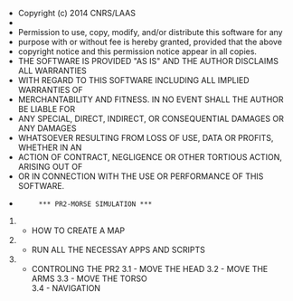  * Copyright (c) 2014 CNRS/LAAS
 *
 * Permission to use, copy, modify, and/or distribute this software for any
 * purpose with or without fee is hereby granted, provided that the above
 * copyright notice and this permission notice appear in all copies.
 * THE SOFTWARE IS PROVIDED "AS IS" AND THE AUTHOR DISCLAIMS ALL WARRANTIES
 * WITH REGARD TO THIS SOFTWARE INCLUDING ALL IMPLIED WARRANTIES OF
 * MERCHANTABILITY AND FITNESS. IN NO EVENT SHALL THE AUTHOR BE LIABLE FOR
 * ANY SPECIAL, DIRECT, INDIRECT, OR CONSEQUENTIAL DAMAGES OR ANY DAMAGES
 * WHATSOEVER RESULTING FROM LOSS OF USE, DATA OR PROFITS, WHETHER IN AN
 * ACTION OF CONTRACT, NEGLIGENCE OR OTHER TORTIOUS ACTION, ARISING OUT OF
 * OR IN CONNECTION WITH THE USE OR PERFORMANCE OF THIS SOFTWARE.
 * 
            *** PR2-MORSE SIMULATION ***  
  
1. - HOW TO CREATE A MAP
2. - RUN ALL THE NECESSAY APPS AND SCRIPTS
3. - CONTROLING THE PR2
3.1 - MOVE THE HEAD
3.2 - MOVE THE ARMS
3.3 - MOVE THE TORSO  
3.4 - NAVIGATION
